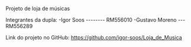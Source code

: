 Projeto de loja de músicas

Integrantes da dupla:
-Igor Soos -------- RM556010
-Gustavo Moreno --- RM556289

Link do projeto no GitHub:
https://github.com/igor-soos/Loja_de_Musica
